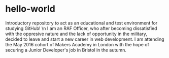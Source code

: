 # hello-world
Introductory repository to act as an educational and test environment for studying GitHub! \n
I am an RAF Officer, who after becoming dissatisfied with the oppresive nature and the lack of opportunity in the military, decided to leave and start a new career in web development. I am attending the May 2016 cohort of Makers Academy in London with the hope of securing a Junior Developer's job in Bristol in the autumn. 
